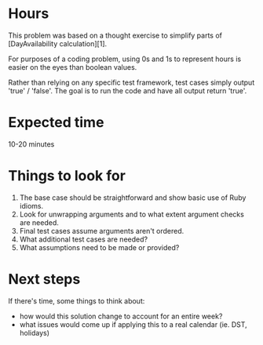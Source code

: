 # Hours

This problem was based on a thought exercise to simplify parts of [DayAvailability calculation][1].

For purposes of a coding problem, using 0s and 1s to represent hours is easier on the eyes
than boolean values.

Rather than relying on any specific test framework, test cases simply output 'true' / 'false'.
The goal is to run the code and have all output return 'true'.

# Expected time

10-20 minutes

# Things to look for

1. The base case should be straightforward and show basic use of Ruby idioms.
2. Look for unwrapping arguments and to what extent argument checks are needed.
3. Final test cases assume arguments aren't ordered.
4. What additional test cases are needed?
5. What assumptions need to be made or provided?

# Next steps

If there's time, some things to think about:

- how would this solution change to account for an entire week?
- what issues would come up if applying this to a real calendar (ie. DST, holidays)
